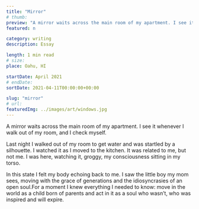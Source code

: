 ```yaml
---
title: "Mirror"
# thumb:
preview: "A mirror waits across the main room of my apartment. I see it whenever I walk out of my room, and I check myself."
featured: n

category: writing
description: Essay

length: 1 min read
# size:
place: Oahu, HI

startDate: April 2021
# endDate:
sortDate: 2021-04-11T00:00:00+00:00

slug: "mirror"
# url:
featuredImg: ../images/art/windows.jpg
---
```


A mirror waits across the main room of my apartment. I see it whenever I walk out of my room, and I check myself.

Last night I walked out of my room to get water and was startled by a silhouette. I watched it as I moved to the kitchen. It was related to me, but not me. I was here, watching it, groggy, my consciousness sitting in my torso.

In this state I felt my body echoing back to me. I saw the little boy my mom sees, moving with the grace of generations and the idiosyncrasies of an open soul.For a moment I knew everything I needed to know: move in the world as a child born of parents and act in it as a soul who wasn’t, who was inspired and will expire.
